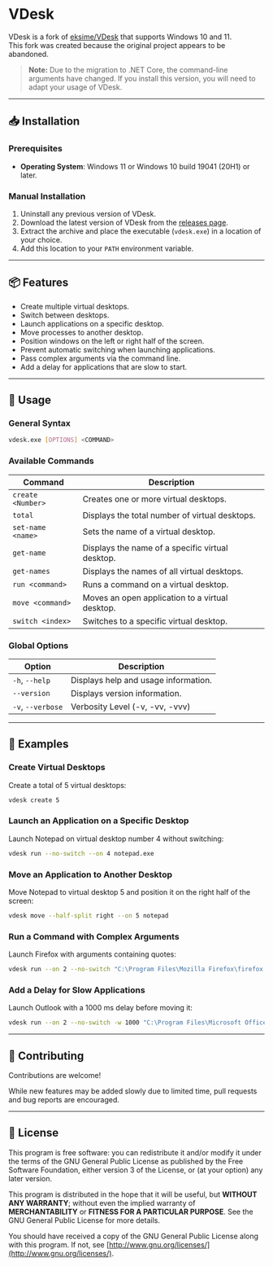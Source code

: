 # VDesk

VDesk is a fork of [eksime/VDesk](https://github.com/eksime/VDesk) that supports Windows 10 and 11.  
This fork was created because the original project appears to be abandoned.

> **Note:** Due to the migration to .NET Core, the command-line arguments have changed. If you install this version, you will need to adapt your usage of VDesk.

---

## 📥 Installation

### Prerequisites
- **Operating System**: Windows 11 or Windows 10 build 19041 (20H1) or later.

### Manual Installation
1. Uninstall any previous version of VDesk.
2. Download the latest version of VDesk from the [releases page](https://github.com/LittleVaaty/VDesk/releases/).
3. Extract the archive and place the executable (`vdesk.exe`) in a location of your choice.
4. Add this location to your `PATH` environment variable.

---

## 📦 Features

- Create multiple virtual desktops.
- Switch between desktops.
- Launch applications on a specific desktop.
- Move processes to another desktop.
- Position windows on the left or right half of the screen.
- Prevent automatic switching when launching applications.
- Pass complex arguments via the command line.
- Add a delay for applications that are slow to start.

---

## 🧰 Usage

### General Syntax
```sh
vdesk.exe [OPTIONS] <COMMAND>
```

### Available Commands
| Command            | Description                                      |
|--------------------|--------------------------------------------------|
| `create <Number>`  | Creates one or more virtual desktops.            |
| `total`            | Displays the total number of virtual desktops.   |
| `set-name <name>`  | Sets the name of a virtual desktop.              |
| `get-name`         | Displays the name of a specific virtual desktop. |
| `get-names`        | Displays the names of all virtual desktops.      |
| `run <command>`    | Runs a command on a virtual desktop.             |
| `move <command>`   | Moves an open application to a virtual desktop.  |
| `switch <index>`   | Switches to a specific virtual desktop.          |

### Global Options
| Option             | Description                                      |
|--------------------|--------------------------------------------------|
| `-h`, `--help`     | Displays help and usage information.            |
| `--version`        | Displays version information.                    |
| `-v`, `--verbose`  | Verbosity Level (-v, -vv, -vvv)                 |

---

## 🚀 Examples

### Create Virtual Desktops
Create a total of 5 virtual desktops:
```sh
vdesk create 5
```

### Launch an Application on a Specific Desktop
Launch Notepad on virtual desktop number 4 without switching:
```sh
vdesk run --no-switch --on 4 notepad.exe
```

### Move an Application to Another Desktop
Move Notepad to virtual desktop 5 and position it on the right half of the screen:
```sh
vdesk move --half-split right --on 5 notepad
```

### Run a Command with Complex Arguments
Launch Firefox with arguments containing quotes:
```sh
vdesk run --on 2 --no-switch "C:\Program Files\Mozilla Firefox\firefox.exe" -a "-P \"Profile\" -no-remote \"localhost:3000\""
```

### Add a Delay for Slow Applications
Launch Outlook with a 1000 ms delay before moving it:
```sh
vdesk run --on 2 --no-switch -w 1000 "C:\Program Files\Microsoft Office\root\Office16\OUTLOOK.EXE"
```

---

## 🤝 Contributing

Contributions are welcome!

While new features may be added slowly due to limited time, pull requests and bug reports are encouraged.

---

## 📜 License

This program is free software: you can redistribute it and/or modify it under the terms of the GNU General Public License as published by the Free Software Foundation, either version 3 of the License, or (at your option) any later version.

This program is distributed in the hope that it will be useful, but **WITHOUT ANY WARRANTY**; without even the implied warranty of **MERCHANTABILITY** or **FITNESS FOR A PARTICULAR PURPOSE**. See the GNU General Public License for more details.

You should have received a copy of the GNU General Public License along with this program. If not, see [http://www.gnu.org/licenses/](http://www.gnu.org/licenses/).
